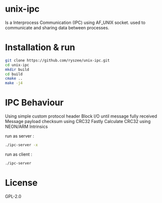 # unix-ipc
Is a Interprocess Communication (IPC) using AF_UNIX socket. used to communicate and sharing data between processes.
# Installation & run
```sh
git clone https://github.com/ryszee/unix-ipc.git
cd unix-ipc
mkdir build
cd build
cmake ..
make -j4 
```

# IPC Behaviour
Using simple custom protocol header
Block I/O until message fully received
Message payload checksum using CRC32
Fastly Calculate CRC32 using NEON/ARM Intrinsics

run as server :
```sh
./ipc-server -x
```
run as client :
```sh
./ipc-server
```

# License
GPL-2.0
